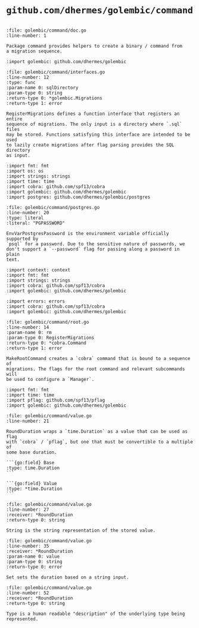 # `github.com/dhermes/golembic/command`

<!-- Exported members from `doc.go` -->

```{go:file} golembic/command/doc.go

```

```{go:package} github.com/dhermes/golembic/command
:file: golembic/command/doc.go
:line-number: 1

Package command provides helpers to create a binary / command from
a migration sequence.
```

<!-- Exported members from `interfaces.go` -->

```{go:file} golembic/command/interfaces.go
:import golembic: github.com/dhermes/golembic
```

```{go:alias} UpMigration
:file: golembic/command/interfaces.go
:line-number: 12
:type: func
:param-name 0: sqlDirectory
:param-type 0: string
:return-type 0: *golembic.Migrations
:return-type 1: error

RegisterMigrations defines a function interface that registers an entire
sequence of migrations. The only input is a directory where `.sql` files
may be stored. Functions satisfying this interface are intended to be used
to lazily create migrations after flag parsing provides the SQL directory
as input.
```

<!-- Exported members from `postgres.go` -->

```{go:file} golembic/command/postgres.go
:import fmt: fmt
:import os: os
:import strings: strings
:import time: time
:import cobra: github.com/spf13/cobra
:import golembic: github.com/dhermes/golembic
:import postgres: github.com/dhermes/golembic/postgres
```

```{go:const} EnvVarPostgresPassword
:file: golembic/command/postgres.go
:line-number: 20
:type: literal
:literal: "PGPASSWORD"

EnvVarPostgresPassword is the environment variable officially supported by
`psql` for a password. Due to the sensitive nature of passwords, we
don't support a `--password` flag for passing along a password in plain
text.
```

<!-- Exported members from `provider.go` -->

```{go:file} golembic/command/provider.go
:import context: context
:import fmt: fmt
:import strings: strings
:import cobra: github.com/spf13/cobra
:import golembic: github.com/dhermes/golembic
```

<!-- Exported members from `root.go` -->

```{go:file} golembic/command/root.go
:import errors: errors
:import cobra: github.com/spf13/cobra
:import golembic: github.com/dhermes/golembic
```

```{go:func} MakeRootCommand
:file: golembic/command/root.go
:line-number: 14
:param-name 0: rm
:param-type 0: RegisterMigrations
:return-type 0: *cobra.Command
:return-type 1: error

MakeRootCommand creates a `cobra` command that is bound to a sequence of
migrations. The flags for the root command and relevant subcommands will
be used to configure a `Manager`.
```

<!-- Exported members from `value.go` -->

```{go:file} golembic/command/value.go
:import fmt: fmt
:import time: time
:import pflag: github.com/spf13/pflag
:import golembic: github.com/dhermes/golembic
```

````{go:struct} RoundDuration
:file: golembic/command/value.go
:line-number: 21

RoundDuration wraps a `time.Duration` as a value that can be used as flag
with `cobra` / `pflag`, but one that must be convertible to a multiple of
some base duration.

```{go:field} Base
:type: time.Duration
```

```{go:field} Value
:type: *time.Duration
```
````

```{go:method} String
:file: golembic/command/value.go
:line-number: 27
:receiver: *RoundDuration
:return-type 0: string

String is the string representation of the stored value.
```

```{go:method} Set
:file: golembic/command/value.go
:line-number: 35
:receiver: *RoundDuration
:param-name 0: value
:param-type 0: string
:return-type 0: error

Set sets the duration based on a string input.
```

```{go:method} Type
:file: golembic/command/value.go
:line-number: 52
:receiver: *RoundDuration
:return-type 0: string

Type is a human readable "description" of the underlying type being
represented.
```
